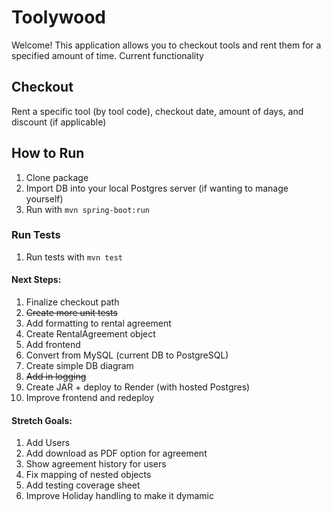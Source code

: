 # Toolywood

Welcome! This application allows you to checkout tools and rent them for a specified amount of time. Current functionality

## Checkout
Rent a specific tool (by tool code), checkout date, amount of days, and discount (if applicable)




## How to Run
1) Clone package
2) Import DB into your local Postgres server (if wanting to manage yourself)
3) Run with `mvn spring-boot:run`

### Run Tests
1) Run tests with `mvn test`


#### Next Steps:
1) Finalize checkout path
2) ~~Create more unit tests~~
3) Add formatting to rental agreement
4) Create RentalAgreement object
5) Add frontend
6) Convert from MySQL (current DB to PostgreSQL)
7) Create simple DB diagram
8) ~~Add in logging~~
9) Create JAR + deploy to Render (with hosted Postgres)
10) Improve frontend and redeploy

#### Stretch Goals:
1) Add Users
2) Add download as PDF option for agreement
3) Show agreement history for users
4) Fix mapping of nested objects
5) Add testing coverage sheet
6) Improve Holiday handling to make it dymamic

